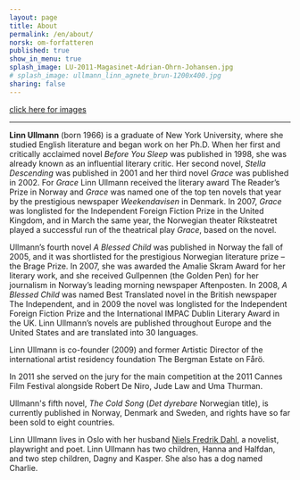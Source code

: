 ```yaml
---
layout: page
title: About
permalink: /en/about/
norsk: om-forfatteren
published: true
show_in_menu: true
splash_image: LU-2011-Magasinet-Adrian-Ohrn-Johansen.jpg
# splash_image: ullmann_linn_agnete_brun-1200x400.jpg
sharing: false
---
```


[click here for images](/en/portraits/)

---

**Linn Ullmann** (born 1966) is a graduate of New York University, where she studied English literature and began work on her Ph.D. When her first and critically acclaimed novel *Before You Sleep* was published in 1998, she was already known as an influential literary critic. Her second novel, *Stella Descending* was published in 2001 and her third novel *Grace* was published in 2002. For *Grace* Linn Ullmann received the literary award The Reader’s Prize in Norway and *Grace* was named one of the top ten novels that year by the prestigious newspaper *Weekendavisen* in Denmark. In 2007, *Grace* was longlisted for the Independent Foreign Fiction Prize in the United Kingdom, and in March the same year, the Norwegian theater Riksteatret played a successful run of the theatrical play *Grace*, based on the novel.

Ullmann’s fourth novel *A Blessed Child* was published in Norway the fall of 2005, and it was shortlisted for the prestigious Norwegian literature prize – the Brage Prize. In 2007, she was awarded the Amalie Skram Award for her literary work, and she received Gullpennen (the Golden Pen) for her journalism in Norway’s leading morning newspaper Aftenposten. In 2008, *A Blessed Child* was named Best Translated novel in the British newspaper The Independent, and in 2009 the novel was longlisted for the Independent Foreign Fiction Prize and the International IMPAC Dublin Literary Award in the UK. Linn Ullmann’s novels are published throughout Europe and the United States and are translated into 30 languages.

Linn Ullmann is co-founder (2009) and former Artistic Director of the international artist residency foundation The Bergman Estate on Fårö.

In 2011 she served on the jury for the main competition at the 2011 Cannes Film Festival alongside Robert De Niro, Jude Law and Uma Thurman.

Ullmann's fifth novel, *The Cold Song* (*Det dyrebare* Norwegian title), is currently published in Norway, Denmark and Sweden, and rights have so far been sold to eight countries.

Linn Ullmann lives in Oslo with her husband [Niels Fredrik Dahl](http://en.wikipedia.org/wiki/Niels_Fredrik_Dahl), a novelist, playwright and poet. Linn Ullmann has two children, Hanna and Halfdan, and two step children, Dagny and Kasper. She also has a dog named Charlie.




